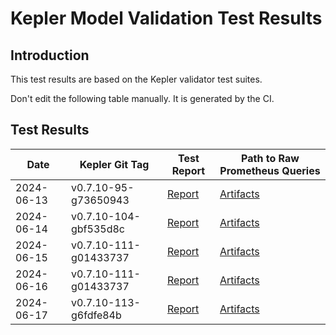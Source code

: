 # Kepler Model Validation Test Results
## Introduction

This test results are based on the Kepler validator test suites.

Don't edit the following table manually. It is generated by the CI.

## Test Results

| Date | Kepler Git Tag | Test Report | Path to Raw Prometheus Queries |
|------|---------------|-------------|-------------------------------|
|  2024-06-13  |  v0.7.10-95-g73650943  | [Report](valiation/2024-06-13/report-v0.7.10-95-g73650943.md) | [Artifacts](valiation/2024-06-13/validator-v0.7.10-95-g73650943) |
|  2024-06-14  |  v0.7.10-104-gbf535d8c  | [Report](valiation/2024-06-14/report-v0.7.10-104-gbf535d8c.md) | [Artifacts](valiation/2024-06-14/validator-v0.7.10-104-gbf535d8c) |
|  2024-06-15  |  v0.7.10-111-g01433737  | [Report](valiation/2024-06-15/report-v0.7.10-111-g01433737.md) | [Artifacts](valiation/2024-06-15/validator-v0.7.10-111-g01433737) |
|  2024-06-16  |  v0.7.10-111-g01433737  | [Report](valiation/2024-06-16/report-v0.7.10-111-g01433737.md) | [Artifacts](valiation/2024-06-16/validator-v0.7.10-111-g01433737) |
|  2024-06-17  |  v0.7.10-113-g6fdfe84b  | [Report](valiation/2024-06-17/report-v0.7.10-113-g6fdfe84b.md) | [Artifacts](valiation/2024-06-17/validator-v0.7.10-113-g6fdfe84b) |
